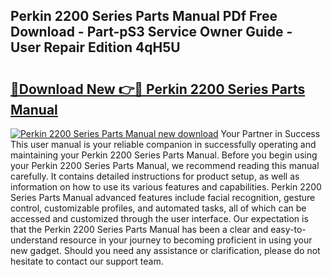 ## Perkin 2200 Series Parts Manual PDf Free Download - Part-pS3 Service Owner Guide - User Repair Edition 4qH5U

# <h2><a href="http://bc75849.oget.top/?id=Perkin+2200+Series+Parts+Manual">🔗Download New 👉🔴 Perkin 2200 Series Parts Manual</a></h2>

[![Perkin 2200 Series Parts Manual new download](https://i.imgur.com/5g1atiW.png)](http://bc75849.oget.top/?id=Perkin+2200+Series+Parts+Manual)
Your Partner in Success This user manual is your reliable companion in successfully operating and maintaining your Perkin 2200 Series Parts Manual. Before you begin using your Perkin 2200 Series Parts Manual, we recommend reading this manual carefully. It contains detailed instructions for product setup, as well as information on how to use its various features and capabilities. Perkin 2200 Series Parts Manual advanced features include facial recognition, gesture control, customizable profiles, and automated tasks, all of which can be accessed and customized through the user interface. Our expectation is that the Perkin 2200 Series Parts Manual has been a clear and easy-to-understand resource in your journey to becoming proficient in using your new gadget. Should you need any assistance or clarification, please do not hesitate to contact our support team.
